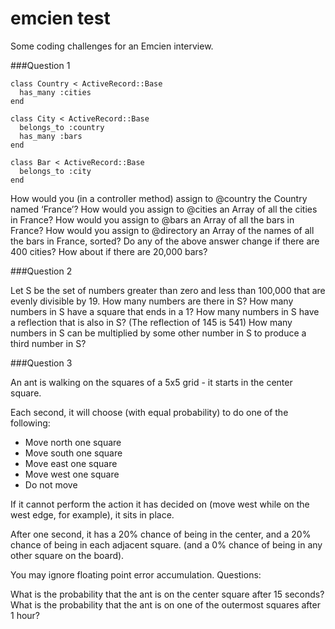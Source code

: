 # emcien test
Some coding challenges for an Emcien interview.

###Question 1

<pre><code>class Country < ActiveRecord::Base
  has_many :cities
end

class City < ActiveRecord::Base
  belongs_to :country
  has_many :bars
end

class Bar < ActiveRecord::Base
  belongs_to :city
end
</pre></code>


How would you (in a controller method) assign to @country the Country named ‘France’?
How would you assign to @cities an Array of all the cities in France?
How would you assign to @bars an Array of all the bars in France?
How would you assign to @directory an Array of the names of all the bars in France, sorted?
Do any of the above answer change if there are 400 cities?
How about if there are 20,000 bars?


###Question 2

Let S be the set of numbers greater than zero and less than 100,000
that are evenly divisible by 19.
How many numbers are there in S?
How many numbers in S have a square that ends in a 1?
How many numbers in S have a reflection that is also in S? (The reflection of 145 is 541)
How many numbers in S can be multiplied by some other number in S to produce a third number in S?


###Question 3

An ant is walking on the squares of a 5x5 grid - it starts in the center square.

Each second, it will choose (with equal probability)
to do one of the following:

- Move north one square
- Move south one square
- Move east one square
- Move west one square
- Do not move

If it cannot perform the action it has decided on (move west while on the 
west edge, for example), it sits in place.

After one second, it has a 20% chance of being in the center, and a 20% chance
of being in each adjacent square. (and a 0% chance of being in any
other square on the board).

You may ignore floating point error accumulation.
Questions:

What is the probability that the ant is on the center square after 15 seconds?
What is the probability that the ant is on one of the outermost squares after 1 hour?


